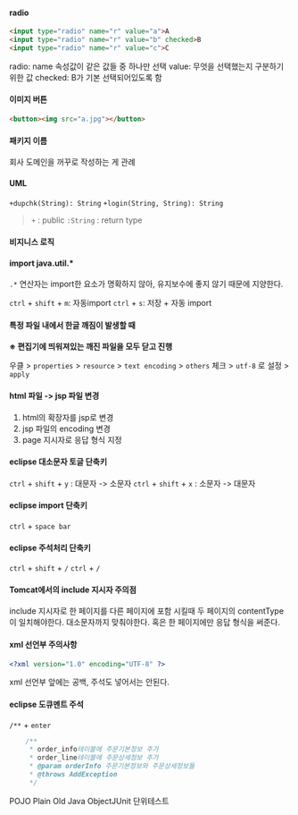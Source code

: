 #### radio
```html
<input type="radio" name="r" value="a">A
<input type="radio" name="r" value="b" checked>B
<input type="radio" name="r" value="c">C
```
radio: name 속성값이 같은 값들 중 하나만 선택
value: 무엇을 선택했는지 구분하기 위한 값
checked: B가 기본 선택되어있도록 함


#### 이미지 버튼
```html
<button><img src="a.jpg"></button>
```

#### 패키지 이름
회사 도메인을 꺼꾸로 작성하는 게 관례

#### UML
`+dupchk(String): String`
`+login(String, String): String`
>`+` : public
>`:String` : return type

#### 비지니스 로직

#### import java.util.*
`.*` 연산자는 import한 요소가 명확하지 않아, 유지보수에 좋지 않기 때문에 지양한다.

`ctrl` + `shift` + `m`: 자동import
`ctrl` + `s`: 저장 + 자동 import

#### 특정 파일 내에서 한글 깨짐이 발생할 때

**※ 편집기에 띄워져있는 깨진 파일을 모두 닫고 진행**

우클 > `properties` > `resource` > `text encoding` > `others` 체크 > `utf-8` 로 설정 > `apply`


#### html 파일 -> jsp 파일 변경
1) html의 확장자를 jsp로 변경
2) jsp 파일의 encoding 변경
3) page 지시자로 응답 형식 지정

#### eclipse 대소문자 토글 단축키
`ctrl` + `shift` + `y` : 대문자 -> 소문자
`ctrl` + `shift` + `x` : 소문자 -> 대문자

#### eclipse import 단축키
`ctrl` + `space bar`

#### eclipse 주석처리 단축키
`ctrl` + `shift` + `/`
`ctrl` + `/`

#### Tomcat에서의 include 지시자 주의점
include 지시자로 한 페이지를 다른  페이지에 포함 시킬때 두 페이지의 contentType이 일치해야한다.
대소문자까지 맞춰야한다.
혹은 한 페이지에만 응답 형식을 써준다.

#### xml 선언부 주의사항
```xml
<?xml version="1.0" encoding="UTF-8" ?>
```
xml 선언부 앞에는 공백, 주석도 넣어서는 안된다.

#### eclipse 도큐멘트 주석
`/**` + `enter`
```java
	/**
	 * order_info테이블에 주문기본정보 추가
	 * order_line테이블에 주문상세정보 추가
	 * @param orderInfo 주문기본정보와 주문상세정보들
	 * @throws AddException
	 */
```

POJO
Plain Old Java ObjectJUnit 단위테스트
<!--stackedit_data:
eyJoaXN0b3J5IjpbLTMwODgyMDU5NywxODA0Mjg2MTAzLC01OD
A0OTQ4MjIsLTgwMzczMjQ3NCwtMTg5ODA4Njg5MSwtMTkxODk1
NzQ3MCwtOTIxMTc2NTMwLDc3ODcyODQ5OCwtMTYzOTA4NTIzNS
wzNTYyMDAzODEsLTI2Nzc2ODI3NCwxMTI0NDc4NDQ1LC0xMTY5
ODM4Mjg4LC0xMTY0MTM0NDgyXX0=
-->